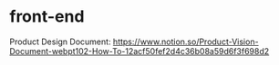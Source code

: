 # front-end

 Product Design Document:
 https://www.notion.so/Product-Vision-Document-webpt102-How-To-12acf50fef2d4c36b08a59d6f3f698d2

